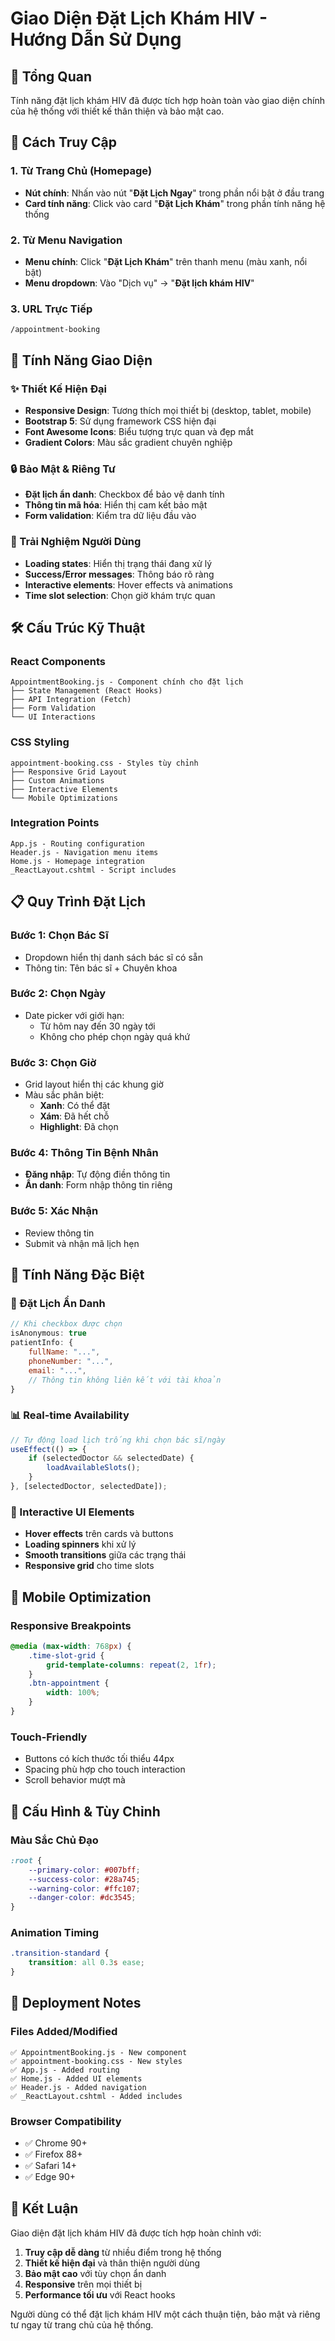 # Giao Diện Đặt Lịch Khám HIV - Hướng Dẫn Sử Dụng

## 🎯 Tổng Quan

Tính năng đặt lịch khám HIV đã được tích hợp hoàn toàn vào giao diện chính của hệ thống với thiết kế thân thiện và bảo mật cao.

## 🚀 Cách Truy Cập

### 1. Từ Trang Chủ (Homepage)
- **Nút chính**: Nhấn vào nút "**Đặt Lịch Ngay**" trong phần nổi bật ở đầu trang
- **Card tính năng**: Click vào card "**Đặt Lịch Khám**" trong phần tính năng hệ thống

### 2. Từ Menu Navigation
- **Menu chính**: Click "**Đặt Lịch Khám**" trên thanh menu (màu xanh, nổi bật)
- **Menu dropdown**: Vào "Dịch vụ" → "**Đặt lịch khám HIV**"

### 3. URL Trực Tiếp
```
/appointment-booking
```

## 🎨 Tính Năng Giao Diện

### ✨ Thiết Kế Hiện Đại
- **Responsive Design**: Tương thích mọi thiết bị (desktop, tablet, mobile)
- **Bootstrap 5**: Sử dụng framework CSS hiện đại
- **Font Awesome Icons**: Biểu tượng trực quan và đẹp mắt
- **Gradient Colors**: Màu sắc gradient chuyên nghiệp

### 🔒 Bảo Mật & Riêng Tư
- **Đặt lịch ẩn danh**: Checkbox để bảo vệ danh tính
- **Thông tin mã hóa**: Hiển thị cam kết bảo mật
- **Form validation**: Kiểm tra dữ liệu đầu vào

### 📱 Trải Nghiệm Người Dùng
- **Loading states**: Hiển thị trạng thái đang xử lý
- **Success/Error messages**: Thông báo rõ ràng
- **Interactive elements**: Hover effects và animations
- **Time slot selection**: Chọn giờ khám trực quan

## 🛠️ Cấu Trúc Kỹ Thuật

### React Components
```
AppointmentBooking.js - Component chính cho đặt lịch
├── State Management (React Hooks)
├── API Integration (Fetch)
├── Form Validation
└── UI Interactions
```

### CSS Styling
```
appointment-booking.css - Styles tùy chỉnh
├── Responsive Grid Layout
├── Custom Animations
├── Interactive Elements
└── Mobile Optimizations
```

### Integration Points
```
App.js - Routing configuration
Header.js - Navigation menu items
Home.js - Homepage integration
_ReactLayout.cshtml - Script includes
```

## 📋 Quy Trình Đặt Lịch

### Bước 1: Chọn Bác Sĩ
- Dropdown hiển thị danh sách bác sĩ có sẵn
- Thông tin: Tên bác sĩ + Chuyên khoa

### Bước 2: Chọn Ngày
- Date picker với giới hạn:
  - Từ hôm nay đến 30 ngày tới
  - Không cho phép chọn ngày quá khứ

### Bước 3: Chọn Giờ
- Grid layout hiển thị các khung giờ
- Màu sắc phân biệt:
  - **Xanh**: Có thể đặt
  - **Xám**: Đã hết chỗ
  - **Highlight**: Đã chọn

### Bước 4: Thông Tin Bệnh Nhân
- **Đăng nhập**: Tự động điền thông tin
- **Ẩn danh**: Form nhập thông tin riêng

### Bước 5: Xác Nhận
- Review thông tin
- Submit và nhận mã lịch hẹn

## 🎯 Tính Năng Đặc Biệt

### 🔐 Đặt Lịch Ẩn Danh
```javascript
// Khi checkbox được chọn
isAnonymous: true
patientInfo: {
    fullName: "...",
    phoneNumber: "...",
    email: "...",
    // Thông tin không liên kết với tài khoản
}
```

### 📊 Real-time Availability
```javascript
// Tự động load lịch trống khi chọn bác sĩ/ngày
useEffect(() => {
    if (selectedDoctor && selectedDate) {
        loadAvailableSlots();
    }
}, [selectedDoctor, selectedDate]);
```

### 🎨 Interactive UI Elements
- **Hover effects** trên cards và buttons
- **Loading spinners** khi xử lý
- **Smooth transitions** giữa các trạng thái
- **Responsive grid** cho time slots

## 📱 Mobile Optimization

### Responsive Breakpoints
```css
@media (max-width: 768px) {
    .time-slot-grid {
        grid-template-columns: repeat(2, 1fr);
    }
    .btn-appointment {
        width: 100%;
    }
}
```

### Touch-Friendly
- Buttons có kích thước tối thiểu 44px
- Spacing phù hợp cho touch interaction
- Scroll behavior mượt mà

## 🔧 Cấu Hình & Tùy Chỉnh

### Màu Sắc Chủ Đạo
```css
:root {
    --primary-color: #007bff;
    --success-color: #28a745;
    --warning-color: #ffc107;
    --danger-color: #dc3545;
}
```

### Animation Timing
```css
.transition-standard {
    transition: all 0.3s ease;
}
```

## 🚀 Deployment Notes

### Files Added/Modified
```
✅ AppointmentBooking.js - New component
✅ appointment-booking.css - New styles
✅ App.js - Added routing
✅ Home.js - Added UI elements
✅ Header.js - Added navigation
✅ _ReactLayout.cshtml - Added includes
```

### Browser Compatibility
- ✅ Chrome 90+
- ✅ Firefox 88+
- ✅ Safari 14+
- ✅ Edge 90+

## 🎉 Kết Luận

Giao diện đặt lịch khám HIV đã được tích hợp hoàn chỉnh với:

1. **Truy cập dễ dàng** từ nhiều điểm trong hệ thống
2. **Thiết kế hiện đại** và thân thiện người dùng
3. **Bảo mật cao** với tùy chọn ẩn danh
4. **Responsive** trên mọi thiết bị
5. **Performance tối ưu** với React hooks

Người dùng có thể đặt lịch khám HIV một cách thuận tiện, bảo mật và riêng tư ngay từ trang chủ của hệ thống. 